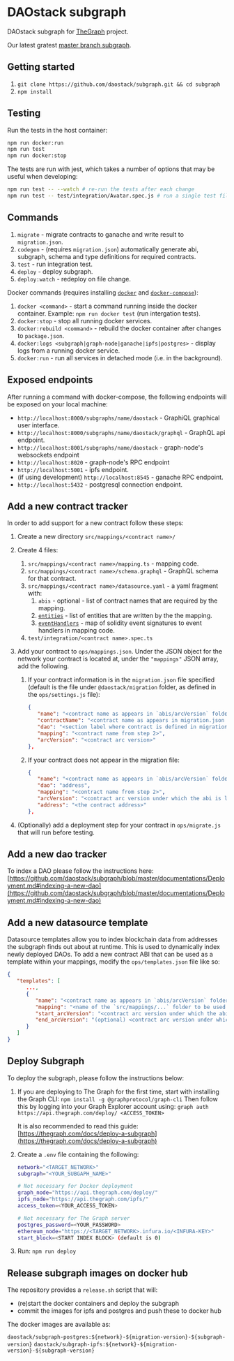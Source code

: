 # DAOstack subgraph

DAOstack subgraph for [TheGraph](https://thegraph.com/) project.

Our latest gratest [master branch subgraph](https://thegraph.com/explorer/subgraph/daostack/master).

## Getting started

1. `git clone https://github.com/daostack/subgraph.git && cd subgraph`
2. `npm install`

## Testing

Run the tests in the host container:

```sh
npm run docker:run
npm run test
npm run docker:stop
```

The tests are run with jest, which takes a number of options that may be useful when developing:

```sh
npm run test -- --watch # re-run the tests after each change
npm run test -- test/integration/Avatar.spec.js # run a single test file
```

## Commands

1. `migrate` - migrate contracts to ganache and write result to `migration.json`.
2. `codegen` - (requires `migration.json`) automatically generate abi, subgraph, schema and type definitions for
   required contracts.
3. `test` - run integration test.
4. `deploy` - deploy subgraph.
5. `deploy:watch` - redeploy on file change.

Docker commands (requires installing [`docker`](https://docs.docker.com/v17.12/install/) and
[`docker-compose`](https://docs.docker.com/compose/install/)):

1. `docker <command>` - start a command running inside the docker container. Example: `npm run docker test` (run
   intergation tests).
2. `docker:stop` - stop all running docker services.
3. `docker:rebuild <command>` - rebuild the docker container after changes to `package.json`.
4. `docker:logs <subgraph|graph-node|ganache|ipfs|postgres>` - display logs from a running docker service.
5. `docker:run` - run all services in detached mode (i.e. in the background).

## Exposed endpoints

After running a command with docker-compose, the following endpoints will be exposed on your local machine:

- `http://localhost:8000/subgraphs/name/daostack` - GraphiQL graphical user interface.
- `http://localhost:8000/subgraphs/name/daostack/graphql` - GraphQL api endpoint.
- `http://localhost:8001/subgraphs/name/daostack` - graph-node's websockets endpoint
- `http://localhost:8020` - graph-node's RPC endpoint
- `http://localhost:5001` - ipfs endpoint.
- (if using development) `http://localhost:8545` - ganache RPC endpoint.
- `http://localhost:5432` - postgresql connection endpoint.

## Add a new contract tracker

In order to add support for a new contract follow these steps:

1. Create a new directory `src/mappings/<contract name>/`
2. Create 4 files:

   1. `src/mappings/<contract name>/mapping.ts` - mapping code.
   2. `src/mappings/<contract name>/schema.graphql` - GraphQL schema for that contract.
   3. `src/mappings/<contract name>/datasource.yaml` - a yaml fragment with:
      1. `abis` - optional - list of contract names that are required by the mapping.
      2. [`entities`](https://github.com/graphprotocol/graph-node/blob/master/docs/subgraph-manifest.md#1521-ethereum-events-mapping) -
         list of entities that are written by the the mapping.
      3. [`eventHandlers`](https://github.com/graphprotocol/graph-node/blob/master/docs/subgraph-manifest.md#1522-eventhandler) -
         map of solidity event signatures to event handlers in mapping code.
   4. `test/integration/<contract name>.spec.ts`

3. Add your contract to `ops/mappings.json`. Under the JSON object for the network your contract is located at, under the `"mappings"` JSON array, add the following.

   1. If your contract information is in the `migration.json` file specified (default is the file under `@daostack/migration` folder, as defined in the `ops/settings.js` file):

      ```json
      {
         "name": "<contract name as appears in `abis/arcVersion` folder>",
         "contractName": "<contract name as appears in migration.json file>",
         "dao": "<section label where contract is defined in migration.json file (base/ dao/ test/ organs)>",
         "mapping": "<contract name from step 2>",
         "arcVersion": "<contract arc version>"
      },
      ```

   2. If your contract does not appear in the migration file:

      ```json
      {
         "name": "<contract name as appears in `abis/arcVersion` folder>",
         "dao": "address",
         "mapping": "<contract name from step 2>",
         "arcVersion": "<contract arc version under which the abi is located in the `abis` folder>",
         "address": "<the contract address>"
      },
      ```

4. (Optionally) add a deployment step for your contract in `ops/migrate.js` that will run before testing.

## Add a new dao tracker

To index a DAO please follow the instructions here: [https://github.com/daostack/subgraph/blob/master/documentations/Deployment.md#indexing-a-new-dao](https://github.com/daostack/subgraph/blob/master/documentations/Deployment.md#indexing-a-new-dao)

## Add a new datasource template

Datasource templates allow you to index blockchain data from addresses the subgraph finds out about at runtime. This is used to dynamically index newly deployed DAOs. To add a new contract ABI that can be used as a template within your mappings, modify the `ops/templates.json` file like so:

```json
{
   "templates": [
      ...,
      {
         "name": "<contract name as appears in `abis/arcVersion` folder>",
         "mapping": "<name of the `src/mappings/...` folder to be used with this contract>",
         "start_arcVersion": "<contract arc version under which the abi is located in the `abis` folder>",
         "end_arcVersion": "(optional) <contract arc version under which the abi is located in the `abis` folder> if not given, all future versions of this `name`'s contract ABI will be added as a template for this mapping"
      }
   ]
}
```

## Deploy Subgraph

To deploy the subgraph, please follow the instructions below:

1. If you are deploying to The Graph for the first time, start with installing the Graph CLI:
`npm install -g @graphprotocol/graph-cli`
Then follow this by logging into your Graph Explorer account using:
`graph auth https://api.thegraph.com/deploy/ <ACCESS_TOKEN>`

   It is also recommended to read this guide: [https://thegraph.com/docs/deploy-a-subgraph](https://thegraph.com/docs/deploy-a-subgraph)

2. Create a `.env` file containing the following:

   ```bash
   network="<TARGET_NETWORK>"
   subgraph="<YOUR_SUBGAPH_NAME>"

   # Not necessary for Docker deployment
   graph_node="https://api.thegraph.com/deploy/"
   ipfs_node="https://api.thegraph.com/ipfs/"
   access_token=<YOUR_ACCESS_TOKEN>

   # Not necessary for The Graph server
   postgres_password=<YOUR_PASSWORD>
   ethereum_node="https://<TARGET_NETWORK>.infura.io/<INFURA-KEY>"
   start_block=<START INDEX BLOCK> (default is 0)
   ```

3. Run: ``npm run deploy``

## Release subgraph images on docker hub

The repository provides a `release.sh` script that will:

- (re)start the docker containers and deploy the subgraph
- commit the images for ipfs and postgres and push these to docker hub

The docker images are available as:

`daostack/subgraph-postgres:${network}-${migration-version}-${subgraph-version}`
`daostack/subgraph-ipfs:${network}-${migration-version}-${subgraph-version}`
